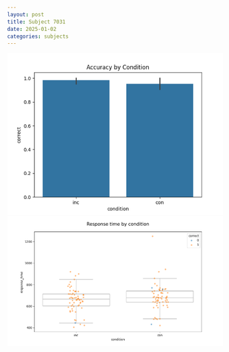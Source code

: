 ```yaml
---
layout: post
title: Subject 7031
date: 2025-01-02
categories: subjects
---
```


![](data/7031/run-15/7031_NF_acc.png)
![](data/7031/run-15/7031_NF_rt.png)
